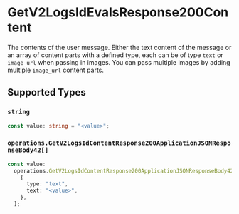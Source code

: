# GetV2LogsIdEvalsResponse200Content

The contents of the user message. Either the text content of the message or an array of content parts with a defined type, each can be of type `text` or `image_url` when passing in images. You can pass multiple images by adding multiple `image_url` content parts. 


## Supported Types

### `string`

```typescript
const value: string = "<value>";
```

### `operations.GetV2LogsIdContentResponse200ApplicationJSONResponseBody42[]`

```typescript
const value:
  operations.GetV2LogsIdContentResponse200ApplicationJSONResponseBody42[] = [
    {
      type: "text",
      text: "<value>",
    },
  ];
```


